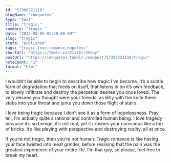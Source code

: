```yaml
---
id: "57386221116"
blogName: "inkquotes"
type: "text"
title: "tragic."
summary: "tragic."
date: "2013-08-05 01:58:00 GMT"
slug: "tragic"
state: "published"
tags: "tragic,love,romance,hopeless"
shortUrl: "https://tmblr.co/ZIilErrSV3uy"
postUrl: "https://inkquotes.tumblr.com/post/57386221116/tragic"
noteCount: "1"
format: "html"
---
```


I wouldn’t be able to begin to describe how tragic I’ve become. It’s a subtle form of degradation that feeds on itself, that listens in on it’s own feedback, to slowly infiltrate and destroy the perpetual desires you once loved. The very desires you thought were your friends, as Billy with the knife there stabs into your throat and jerks you down those flight of stairs.

I love being tragic because I don’t see it as a form of hopelessness. Pray tell, I’m actually quite a rational and controlled human being. I love tragedy because it’s so benign, it’s not real, yet it crushes your conscious like a ton of bricks. It’s like playing with perspective and destroying reality, all at once.

If you’re not tragic, then you’re not human. Tragic romance is like having your face twisted into meat grinder, before realising that the pain was the greatest experience of your entire life. I’m that guy, so please, feel free to break my heart.
